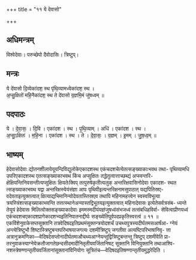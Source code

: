 +++
title = "११ ये देवासो"

+++
## अधिमन्त्रम्
विश्वेदेवाः। परुच्छेपो दैवोदासिः। त्रिष्टुप्।

## मन्त्रः
ये दे॑वासो दि॒व्येका॑दश॒ स्थ पृ॑थि॒व्यामध्येका॑दश॒ स्थ ।  
अ॒प्सु॒क्षितो॑ महि॒नैका॑दश॒ स्थ ते दे॑वासो य॒ज्ञमि॒मं जु॑षध्वम् ॥

## पदपाठः
ये । दे॒वा॒सः॒ । दि॒वि । एका॑दश । स्थ । पृ॒थि॒व्याम् । अधि॑ । एका॑दश । स्थ ।  
अ॒प्सु॒ऽक्षितः॑ । म॒हि॒ना । एका॑दश । स्थ । ते । दे॒वा॒सः॒ । य॒ज्ञम् । इ॒मम् । जु॒ष॒ध्व॒म् ॥

## भाष्यम्
हेदेवासोदेवाः द्योतनशीलायेयूयन्दिविद्युलोकेएकादशस्थ एकंचदशचेत्येतत्सङ्ख्याकाःभवथ तथा- पृथिव्यामधि उपरिएकादशस्थ एतत्सङ्ख्याकाभवथ किंच अप्सुक्षितः तद्धेतुत्वात्ताच्छब्द्यं अप्स्वन्तरि- क्षेक्षियन्तिनिवसन्तीत्यप्सुक्षितः क्षियतेःक्विप् तत्पुरुषेकृतीत्यलुक् अन्तरिक्षवासिनोदेवाः एकादश- स्थत त्सङ्ख्याकाभवथ यद्वा अन्तरिक्षस्येयंसंज्ञा आपः पृथिवीइत्यन्तरिक्षनामसुपाठात् यद्यपितिस्रए- वदेवताइत्युक्तत्वात् क्षित्याद्यभिमानिन्योदेवतास्तिस्रएव तथापि महिनामहत्त्वेन स्वस्वविभूत्या त्रयस्त्रिंशत्सङ्ख्याकाभवन्ति तत्तत्स्थानेअन्यास्तद्विभूतयइत्युक्तत्वात् महिनादेवासः इत्येतेसर्वत्रसंब- ध्यन्ते तेयूयं हेदेवासः मिलित्वोक्तसङ्ख्याकादेवाः इममस्मदीयंयज्ञंजुषध्वंसंभजध्वं तत्संबधिहविर्वा- सेवित्वाप्रीणयध्वं एकंचदशचएकादशप्रागेकादशभ्यइतिनिपातनाद्दीर्घः सङ्ख्येतिपूर्वपदप्रकृतिस्वरत्वं ॥ ११ ॥ एकविंशेनुवाकेसप्तसूक्तानि तत्रवेदिषदइतिप्रथमंसूक्तन्त्रयोदशर्चं उचथ्यपुत्रस्यदीर्घतमसआर्षंआ- ग्नेयं अन्त्येत्रिष्टुभौ शिष्टास्त्रिष्टुबन्तपरिभाषयाजगत्यः दशमीत्रिष्टुप् जगतीवा अत्यष्टिपरिभाषानिवृ- त्ता अत्रानुक्रमणिका—वेदिषदेसप्तोनादीर्घतमाऔचथ्यआग्नेयन्तुद्वित्रिष्टुबन्तन्तु त्रिष्टुप् दशमीवेति प्रा- तरनुवाकस्याग्नेयेक्रतौजागतेछन्दसीदमादीनितृतीयवर्जितानिषट् सूक्तानि विनियुक्तानि तथाआश्वि- नशस्त्रेषण्णान्तृतीयवर्जितानांसूक्तानांविनियोगः सूत्रितंच—वेदिषदइतिषण्णान्तृतीयमुद्धरेदिति ।